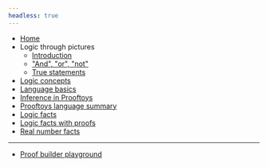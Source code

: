 ```yaml
---
headless: true
---
```


<!-- Links need trailing "/" to make styling of the link
        to the current page to have the intended effect -->

- [Home](/)
- Logic through pictures
  - [Introduction](/logic-pix-intro/)
  - [ "And", "or", "not"](/logic-pix-booleans/)
  - [True statements](/logic-pix-truth/)
- [Logic concepts](/2-prooftoys-logic-concepts/)
- [Language basics](/language-intro/)
- [Inference in Prooftoys](/inference/)
- [Prooftoys language summary](/language-summary/)
- [Logic facts](/logical-axioms-and-theorems/)
- [Logic facts with proofs](/logic-facts/)
- [Real number facts](/real-number-facts/)

-------------

- [Proof builder playground](/proofbuilder/)
